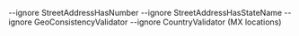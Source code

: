 --ignore StreetAddressHasNumber --ignore StreetAddressHasStateName --ignore GeoConsistencyValidator --ignore CountryValidator (MX locations)
